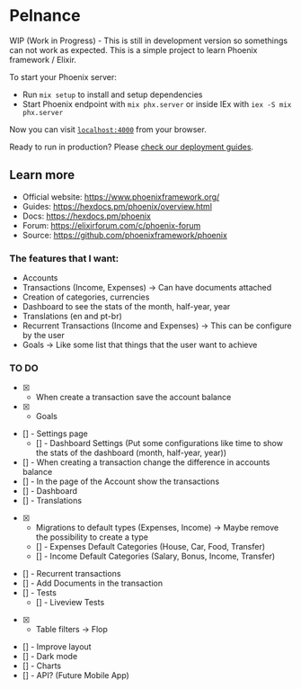 # Pelnance

WIP (Work in Progress) - This is still in development version so somethings can not work as expected.
This is a simple project to learn Phoenix framework / Elixir.

To start your Phoenix server:

  * Run `mix setup` to install and setup dependencies
  * Start Phoenix endpoint with `mix phx.server` or inside IEx with `iex -S mix phx.server`

Now you can visit [`localhost:4000`](http://localhost:4000) from your browser.

Ready to run in production? Please [check our deployment guides](https://hexdocs.pm/phoenix/deployment.html).

## Learn more

  * Official website: https://www.phoenixframework.org/
  * Guides: https://hexdocs.pm/phoenix/overview.html
  * Docs: https://hexdocs.pm/phoenix
  * Forum: https://elixirforum.com/c/phoenix-forum
  * Source: https://github.com/phoenixframework/phoenix



### The features that I want:

* Accounts
* Transactions (Income, Expenses) -> Can have documents attached
* Creation of categories, currencies
* Dashboard to see the stats of the month, half-year, year
* Translations (en and pt-br)
* Recurrent Transactions (Income and Expenses) -> This can be configure by the user
* Goals -> Like some list that things that the user want to achieve



### TO DO

 * [x] - When create a transaction save the account balance
 * [x] - Goals
 * [] - Settings page
    - [] - Dashboard Settings (Put some configurations like time to show the stats of the dashboard (month, half-year, year))
 * [] - When creating a transaction change the difference in accounts balance
 * [] - In the page of the Account show the transactions
 * [] - Dashboard
 * [] - Translations
 * [x] - Migrations to default types (Expenses, Income) -> Maybe remove the possibility to create a type
    - [] - Expenses Default Categories (House, Car, Food, Transfer)
    - [] - Income Default Categories (Salary, Bonus, Income, Transfer)
 * [] - Recurrent transactions
 * [] - Add Documents in the transaction
 * [] - Tests
    - [] - Liveview Tests
 * [x] - Table filters -> Flop
 * [] - Improve layout
 * [] - Dark mode
 * [] - Charts
 * [] - API? (Future Mobile App)

